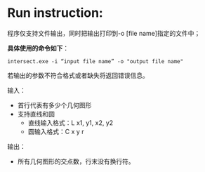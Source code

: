 # Run instruction:

程序仅支持文件输出，同时把输出打印到-o [file name]指定的文件中；

**具体使用的命令如下**：

```shell
intersect.exe -i “input file name” -o "output file name"
```

若输出的参数不符合格式或者缺失将返回错误信息。



输入：

- 首行代表有多少个几何图形
- 支持直线和圆
  - 直线输入格式：L x1, y1, x2, y2
  - 圆输入格式：C x y r



输出：

- 所有几何图形的交点数，行末没有换行符。

